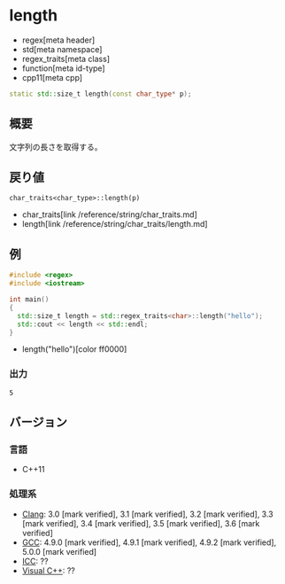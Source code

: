 # length
* regex[meta header]
* std[meta namespace]
* regex_traits[meta class]
* function[meta id-type]
* cpp11[meta cpp]

```cpp
static std::size_t length(const char_type* p);
```


## 概要
文字列の長さを取得する。


## 戻り値
```
char_traits<char_type>::length(p)
```
* char_traits[link /reference/string/char_traits.md]
* length[link /reference/string/char_traits/length.md]


## 例
```cpp example
#include <regex>
#include <iostream>

int main()
{
  std::size_t length = std::regex_traits<char>::length("hello");
  std::cout << length << std::endl;
}
```
* length("hello")[color ff0000]

### 出力
```
5
```


## バージョン
### 言語
- C++11

### 処理系
- [Clang](/implementation.md#clang): 3.0 [mark verified], 3.1 [mark verified], 3.2 [mark verified], 3.3 [mark verified], 3.4 [mark verified], 3.5 [mark verified], 3.6 [mark verified]
- [GCC](/implementation.md#gcc): 4.9.0 [mark verified], 4.9.1 [mark verified], 4.9.2 [mark verified], 5.0.0 [mark verified]
- [ICC](/implementation.md#icc): ??
- [Visual C++](/implementation.md#visual_cpp): ??

